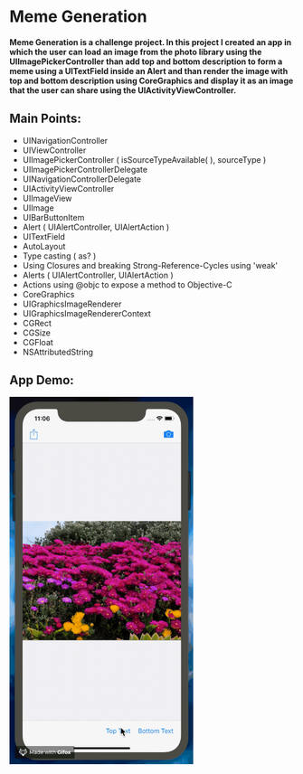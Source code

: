 # Meme Generation

#### Meme Generation is a challenge project. In this project I created an app in which the user can load an image from the photo library using the UIImagePickerController than add top and bottom description to form a meme using a  UITextField inside an Alert and than render the image with top and bottom description using CoreGraphics and display it as an image that the user can share using the UIActivityViewController.


## Main Points:

* UINavigationController
* UIViewController
* UIImagePickerController ( isSourceTypeAvailable( ), sourceType )
* UIImagePickerControllerDelegate
* UINavigationControllerDelegate
* UIActivityViewController
* UIImageView
* UIImage
* UIBarButtonItem
* Alert ( UIAlertController, UIAlertAction )
* UITextField
* AutoLayout
* Type casting ( as? )
* Using Closures and breaking Strong-Reference-Cycles using 'weak'
* Alerts ( UIAlertController, UIAlertAction )
* Actions using @objc to expose a method to Objective-C
* CoreGraphics
* UIGraphicsImageRenderer
* UIGraphicsImageRendererContext
* CGRect
* CGSize
* CGFloat
* NSAttributedString


## App Demo:

<img src="demo.gif?raw=true" width="325px" height="650">
